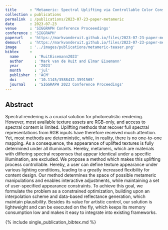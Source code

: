 ```yaml
---
title      : "Metameric: Spectral Uplifting via Controllable Color Constraints"
collection : publications
permalink  : /publications/2023-07-23-paper-metameric
date       : 2023-07-23
venue      : 'SIGGRAPH Conference Proceeedings'
conference : 'SIGGRAPH'
paperurl   : 'https://markvanderuit.github.io/files/2023-07-23-paper-metameric.pdf'
demourl    : 'https://markvanderuit.github.io/files/2023-07-23-paper-metameric.zip'
image      : '../images/publications/metameric-teaser.png'
bibtex     :
  name       : 'RuitEisemann2023'
  author     : 'Mark van de Ruit and Elmar Eisemann'
  year       : '2023'
  month      : 'jul'
  publisher  : 'ACM'
  doi        : '10.1145/3588432.3591565'
  journal    : 'SIGGRAPH 2023 Conference Proceedings'
---
```


## Abstract

Spectral rendering is a crucial solution for photorealistic rendering.
However, most available texture assets are RGB-only, and access to spectral content is limited.
Uplifting methods that recover full spectral representations from RGB inputs have therefore received much attention.
Yet, most methods are deterministic, while, in reality, there is no one-to-one mapping.
As a consequence, the appearance of uplifted textures is fully determined under all illuminants.
Hereby, metamers, which are materials with differing spectral responses that appear identical under a specific illumination, are excluded.
We propose a method which makes this uplifting process controllable.
Hereby, a user can define texture appearance under various lighting conditions, leading to a greatly increased flexibility for content design.
Our method determines the space of possible metameric manipulations and enables interactive adjustments, while maintaining a set of user-specified appearance constraints.
To achieve this goal, we formulate the problem as a constrained optimization, building upon an interpolation scheme and data-based reflectance generation, which maintain plausibility.
Besides its value for artistic control, our solution is lightweight and can be executed on the fly, which keeps its memory consumption low and makes it easy to integrate into existing frameworks.

{% include single_publication_bibtex.md %}
